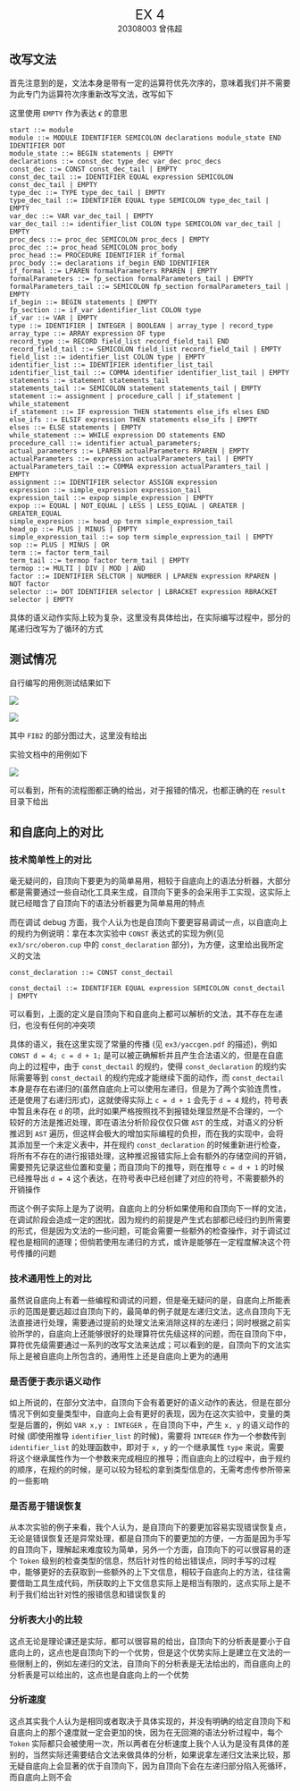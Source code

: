 <center><font size=5>EX 4</font></center>
<center>20308003 曾伟超</center>

## 改写文法

首先注意到的是，文法本身是带有一定的运算符优先次序的，意味着我们并不需要为此专门为运算符次序重新改写文法，改写如下

这里使用 `EMPTY` 作为表达 $\epsilon$ 的意思

```
start ::= module
module ::= MODULE IDENTIFIER SEMICOLON declarations module_state END IDENTIFIER DOT
module_state ::= BEGIN statements | EMPTY
declarations ::= const_dec type_dec var_dec proc_decs
const_dec ::= CONST const_dec_tail | EMPTY
const_dec_tail ::= IDENTIFIER EQUAL expression SEMICOLON const_dec_tail | EMPTY
type_dec ::= TYPE type_dec_tail | EMPTY
type_dec_tail ::= IDENTIFIER EQUAL type SEMICOLON type_dec_tail | EMPTY
var_dec ::= VAR var_dec_tail | EMPTY
var_dec_tail ::= identifier_list COLON type SEMICOLON var_dec_tail | EMPTY
proc_decs ::= proc_dec SEMICOLON proc_decs | EMPTY
proc_dec ::= proc_head SEMICOLON proc_body
proc_head ::= PROCEDURE IDENTIFIER if_formal
proc_body ::= declarations if_begin END IDENTIFIER
if_formal ::= LPAREN formalParameters RPAREN | EMPTY
formalParameters ::= fp_section formalParameters_tail | EMPTY
formalParameters_tail ::= SEMICOLON fp_section formalParameters_tail | EMPTY
if_begin ::= BEGIN statements | EMPTY
fp_section ::= if_var identifier_list COLON type
if_var ::= VAR | EMPTY
type ::= IDENTIFIER | INTEGER | BOOLEAN | array_type | record_type
array_type ::= ARRAY expression OF type
record_type ::= RECORD field_list record_field_tail END
record_field_tail ::= SEMICOLON field_list record_field_tail | EMPTY
field_list ::= identifier_list COLON type | EMPTY
identifier_list ::= IDENTIFIER identifier_list_tail
identifier_list_tail ::= COMMA identifier identifier_list_tail | EMPTY
statements ::= statement statements_tail
statements_tail ::= SEMICOLON statement statements_tail | EMPTY
statement ::= assignment | procedure_call | if_statement | while_statement
if_statement ::= IF expression THEN statements else_ifs elses END
else_ifs ::= ELSIF expression THEN statements else_ifs | EMPTY
elses ::= ELSE statements | EMPTY
while_statement ::= WHILE expression DO statements END
procedure_call ::= identifier actual_parameters;
actual_parameters ::= LPAREN actualParameters RPAREN | EMPTY
actualParameters ::= expression actualParameters_tail | EMPTY
actualParameters_tail ::= COMMA expression actualParamters_tail | EMPTY
assignment ::= IDENTIFIER selector ASSIGN expression
expression ::= simple_expression expression_tail
expression_tail ::= expop simple_expression | EMPTY
expop ::= EQUAL | NOT_EQUAL | LESS | LESS_EQUAL | GREATER | GREATER_EQUAL
simple_expresion ::= head_op term simple_expression_tail
head_op ::= PLUS | MINUS | EMPTY
simple_expression_tail ::= sop term simple_expression_tail | EMPTY
sop ::= PLUS | MINUS | OR
term ::= factor term_tail
term_tail ::= termop factor term_tail | EMPTY
termop ::= MULTI | DIV | MOD | AND
factor ::= IDENTIFIER SELCTOR | NUMBER | LPAREN expression RPAREN | NOT factor
selector ::= DOT IDENTIFIER selector | LBRACKET expression RBRACKET selector | EMPTY
```

具体的语义动作实际上较为复杂，这里没有具体给出，在实际编写过程中，部分的尾递归改写为了循环的方式

## 测试情况

自行编写的用例测试结果如下

![](./img/2.png)

![](./img/3.png)

其中 `FIB2` 的部分图过大，这里没有给出

实验文档中的用例如下

![](./img/1.png)

可以看到，所有的流程图都正确的给出，对于报错的情况，也都正确的在 `result` 目录下给出

## 和自底向上的对比

### 技术简单性上的对比

毫无疑问的，自顶向下要更为的简单易用，相较于自底向上的语法分析器，大部分都是需要通过一些自动化工具来生成，自顶向下更多的会采用手工实现，这实际上就已经暗含了自顶向下的语法分析器更为简单易用的特点

而在调试 debug 方面，我个人认为也是自顶向下要更容易调试一点，以自底向上的规约为例说明：拿在本次实验中 `CONST` 表达式的实现为例(见 `ex3/src/oberon.cup` 中的 `const_declaration` 部分)，为方便，这里给出我所定义的文法

```
const_declaration ::= CONST const_dectail

const_dectail ::= IDENTIFIER EQUAL expression SEMICOLON const_dectail | EMPTY
```

可以看到，上面的定义是自顶向下和自底向上都可以解析的文法，其不存在左递归，也没有任何的冲突项

具体的语义，我在这里实现了常量的传播 (见 `ex3/yaccgen.pdf` 的描述)，例如 `CONST d = 4; c = d + 1;` 是可以被正确解析并且产生合法语义的，但是在自底向上的过程中，由于 `const_dectail` 的规约，使得 `const_declaration` 的规约实际需要等到 `const_dectail` 的规约完成才能继续下面的动作，而 `const_dectail` 本身是存在右递归的(虽然自底向上可以使用左递归，但是为了两个实验连贯性，还是使用了右递归形式)，这就使得实际上 `c = d + 1` 会先于 `d = 4` 规约，符号表中暂且未存在 `d` 的项，此时如果严格按照找不到报错处理显然是不合理的，一个较好的方法是推迟处理，即在语法分析阶段仅仅只做 `AST` 的生成，对语义的分析推迟到 `AST` 遍历，但这样会极大的增加实际编程的负担，而在我的实现中，会将其添加至一个未定义表中，并在规约 `const_declaration` 的时候重新进行检查，将所有不存在的进行报错处理，这种推迟报错实际上会有额外的存储空间的开销，需要预先记录这些位置和变量；而自顶向下的推导，则在推导 `c = d + 1` 的时候已经推导出 `d = 4` 这个表达，在符号表中已经创建了对应的符号，不需要额外的开销操作

而这个例子实际上是为了说明，自底向上的分析如果使用和自顶向下一样的文法，在调试阶段会造成一定的困扰，因为规约的前提是产生式右部都已经归约到所需要的形式，但是因为文法的一些问题，可能会需要一些额外的检查操作，对于调试过程也是相同的道理；但倘若使用左递归的方式，或许是能够在一定程度解决这个符号传播的问题

### 技术通用性上的对比

虽然说自底向上有着一些编程和调试的问题，但是毫无疑问的是，自底向上所能表示的范围是要远超过自顶向下的，最简单的例子就是左递归文法，这点自顶向下无法直接进行处理，需要通过提前的处理文法来消除这样的左递归；同时根据之前实验所学的，自底向上还能够很好的处理算符优先级这样的问题，而在自顶向下中，算符优先级需要通过一系列的改写文法来达成；可以看到的是，自顶向下的文法实际上是被自底向上所包含的，通用性上还是自底向上更为的通用

### 是否便于表示语义动作

如上所说的，在部分文法中，自顶向下会有着更好的语义动作的表达，但是在部分情况下例如变量类型中，自底向上会有更好的表现，因为在这次实验中，变量的类型是后置的，例如 `VAR x,y : INTEGER` ，在自顶向下中，产生 `x, y` 的语义动作的时候 (即使用推导 `identifier_list` 的时候)，需要将 `INTEGER` 作为一个参数传到 `identifier_list` 的处理函数中，即对于 `x, y` 的一个继承属性 `type` 来说，需要将这个继承属性作为一个参数来完成相应的推导；而自底向上的过程中，由于规约的顺序，在规约的时候，是可以较为轻松的拿到类型信息的，无需考虑传参所带来的一些影响

### 是否易于错误恢复

从本次实验的例子来看，我个人认为，是自顶向下的要更加容易实现错误恢复点，无论是错误恢复还是异常处理，都是自顶向下的要更加的方便，一方面是因为手写的自顶向下，理解起来难度较为简单，另外一个方面，自顶向下的可以很容易的逐个 `Token` 级别的检查类型的信息，然后针对性的给出错误点，同时手写的过程中，能够更好的去获取到一些额外的上下文信息，相较于自底向上的方法，往往需要借助工具生成代码，所获取的上下文信息实际上是相当有限的，这点实际上是不利于我们给出针对性的报错信息和错误恢复的

### 分析表大小的比较

这点无论是理论课还是实际，都可以很容易的给出，自顶向下的分析表是要小于自底向上的，这点也是自顶向下的一个优势，但是这个优势实际上是建立在文法的一些限制上的，例如左递归的文法，自顶向下的分析表是无法给出的，而自底向上的分析表是可以给出的，这点也是自底向上的一个优势

### 分析速度

这点其实我个人认为是相同或者取决于具体实现的，并没有明确的给定自顶向下和自底向上的那个速度就一定会更加的快，因为在无回溯的语法分析过程中，每个 `Token` 实际都只会被使用一次，所以两者在分析速度上我个人认为是没有具体的差别的，当然实际还需要结合文法来做具体的分析，如果说拿左递归文法来比较，那无疑自底向上会显著的优于自顶向下，因为自顶向下会在左递归部分陷入死循环，而自底向上则不会